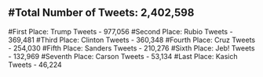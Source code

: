 #Total Number of Tweets: 2,402,598 
---
#First Place: Trump Tweets - 977,056
#Second Place: Rubio Tweets - 369,481
#Third Place: Clinton Tweets - 360,348
#Fourth Place: Cruz Tweets - 254,030
#Fifth Place: Sanders Tweets - 210,276
#Sixth Place: Jeb! Tweets - 132,969
#Seventh Place: Carson Tweets - 53,134
#Last Place: Kasich Tweets - 46,224
